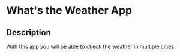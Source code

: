 # What's the Weather App

## Description
With this app you will be able to check the weather in multiple cities